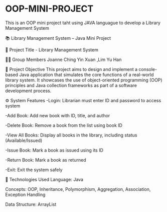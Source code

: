 # OOP-MINI-PROJECT
This is an OOP mini project taht using JAVA languague to develop a Library Management System

📚 Library Management System – Java Mini Project

🧾 Project Title - Library Management System


👩‍💻 Group Members
Joanne Ching Yin Xuan
,Lim Yu Han 


🎯 Project Objective
This project aims to design and implement a console-based Java application that simulates the core functions of a real-world library system. It showcases the use of object-oriented programming (OOP) principles and Java collection frameworks as part of a software development process.


⚙️ System Features
-Login: Librarian must enter ID and password to access system

-Add Book: Add new book with ID, title, and author

-Delete Book: Remove a book from the list using book ID

-View All Books: Display all books in the library, including status (Available/Issued)

-Issue Book: Mark a book as issued using its ID

-Return Book: Mark a book as returned

-Exit: Exit the system safely


🧩 Technologies Used
Language: Java

Concepts: OOP, Inheritance, Polymorphism, Aggregation, Association, Exception Handling

Data Structure: ArrayList



